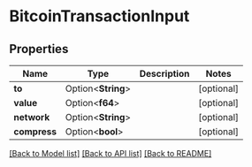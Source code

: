 # BitcoinTransactionInput

## Properties

| Name         | Type               | Description | Notes       |
| ------------ | ------------------ | ----------- | ----------- |
| **to**       | Option<**String**> |             | \[optional] |
| **value**    | Option<**f64**>    |             | \[optional] |
| **network**  | Option<**String**> |             | \[optional] |
| **compress** | Option<**bool**>   |             | \[optional] |

[\[Back to Model list\]](./#documentation-for-models) [\[Back to API list\]](./#documentation-for-api-endpoints) [\[Back to README\]](./)

